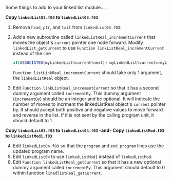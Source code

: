 Some things to add to your linked list module....

**Copy `linkedList02.f03` to `linkedList03.f03`**

1. Remove `head`, `ptr`, and `tail` from `linkedList03.f03`.

2. Add a new subroutine called `linkedListReal_incrementCurrent` that moves the object's `current` pointer one node forward. Modify `linkedList_getCurrent` to use `Function linkListReal_incrementCurrent` instead of the line

   ```fortran 2003
   if(ASSOCIATED(myLinkedList%current%next)) myLinkedList%current=>myLinkedList%current%next 
   ```
   
   `Function listLinkReal_incrementCurrent` should take only 1 argument, the `linkedListReal` object.

3. Edit `Function linkListReal_incrementCurrent` so that it has a second dummy argument called `incrementBy`. This dummy argument (`incrementBy`) should be an integer and be optional. It will indicate the number of moves to incrment the linkedListReal object's `current` pointer by. It should accept both positive and negative values to move forward and reverse in the list. If it is not sent by the calling program unit, it should default to 1.

**Copy `linkedList03.f03` to `linkedList04.f03` -and- Copy `linkedListMod.f03` to `linkedListMod1.f03`**

4. Edit `linkedList04.f03` so that the `program` and `end program` lines use the updated program name.
5. Edit `linkedList04` to use `linkedListMod1` instead of `linkedListMod`.
6. Edit `Function linkedListReal_getCurrent` so that it has a new optional dummy argument called `incrementBy`. This argument should default to 0 within function `linedlistReal_getCurrent`.
